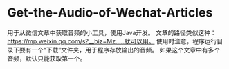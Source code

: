 # Get-the-Audio-of-Wechat-Articles
 用于从微信文章中获取音频的小工具，使用Java开发。
文章的路径类似这种：https://mp.weixin.qq.com/s?__biz=Mz.....就可以用。
使用时注意，程序运行目录下要有一个“下载”文件夹，用于程序存放输出的音频。
如果这个文章中有多个音频，默认只能获取第一个。
